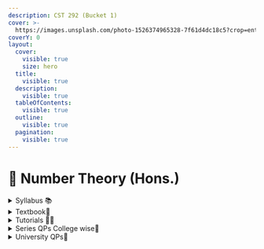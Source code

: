```yaml
---
description: CST 292 (Bucket 1)
cover: >-
  https://images.unsplash.com/photo-1526374965328-7f61d4dc18c5?crop=entropy&cs=srgb&fm=jpg&ixid=M3wxOTcwMjR8MHwxfHNlYXJjaHwyfHxjeWJlcnNlY3VyaXR5JTIwbnVtYmVyc3xlbnwwfHx8fDE3MTU4NTI0NDl8MA&ixlib=rb-4.0.3&q=85
coverY: 0
layout:
  cover:
    visible: true
    size: hero
  title:
    visible: true
  description:
    visible: true
  tableOfContents:
    visible: true
  outline:
    visible: true
  pagination:
    visible: true
---
```


# 🔐 Number Theory (Hons.)

<details>

<summary>Syllabus 📚</summary>

[CST 292](https://drive.google.com/file/d/1CIfR7f2aFaKSYOkxYuEOKTnA4-vCbEH4/view?usp=drive\_link)👈

</details>

<details>

<summary>Textbook📖</summary>

[Number Theory Textbooks](https://drive.google.com/drive/folders/1fI-cH3kxSOEVfVA33ueX61LrPg5-pohV?usp=drive\_link) 👈

</details>

<details>

<summary>Tutorials 🧑‍🏫</summary>

[Number Theory Useful Links](https://docs.google.com/document/d/1lYDXz2cDPbSQzaYsaDwx8a7PDdlaS7Zt50MwwRwsFco/edit?usp=drive\_link) 👈

</details>

<details>

<summary>Series QPs College wise📃</summary>

[Number Theory Series QPs](https://drive.google.com/drive/folders/1hMrVEDSbMOEWOSXIh7473eMS0aDfTLOQ?usp=drive\_link) 👈

</details>

<details>

<summary>University QPs📄</summary>

[Number Theory PYQs](https://drive.google.com/drive/folders/1rX3HrjkMnxl1\_M-Lm6BAz4GNyu0E34bn?usp=drive\_link) 👈

</details>
